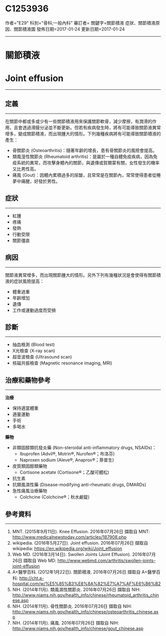 # C1253936
作者="E29"
科別="骨科;一般內科"
審訂者=
關鍵字=關節積液 症狀、關節積液原因、關節積液圖
發佈日期=2017-01-24
更新日期=2017-01-24

----------
# 關節積液
# Joint effusion
----------
## 定義
----------

在關節中都或多或少有一些關節積液用來保護關節軟骨，減少摩擦，有潤滑的作用，且會透過滑膜分泌並不斷更新。但若有疾病發生時，將有可能導致關節液異常增多，變成關節積液，而出現腫大的情形。下列幾種疾病將有可能導致關節積液的產生：

- 骨關節炎 (Osteoarthritis)：隨著年齡的增長，患有骨關節炎的風險會提高。
- 類風溼性關節炎 (Rheumatoid arthritis)：是屬於一種自體免疫疾病，因為免疫系統的異常，而攻擊身體內的關節，與遺傳或賀爾蒙有關，女性發生的機率又比男性高。
- 痛風 (Gout)：因體內累積過多的尿酸，且常常是在關節內，常常使得患者從睡夢中痛醒，好發於男性。
## 症狀
----------
- 紅腫
- 疼痛
- 發熱
- 行動受限
- 關節僵直
## 病因
----------

關節液異常增多，而出現關節腫大的情形。另外下列有幾種狀況是會使得有關節積液的症狀風險提高：

- 體重過重
- 年齡增加
- 遺傳
- 工作或運動過度而受損
## 診斷
----------
- 抽血檢測 (Blood test)
- X光檢查 (X-ray scan)
- 超音波檢查 (Ultrasound scan)
- 核磁共振檢查 (Magnetic resonance imaging, MRI)
## 治療和藥物參考
----------

**治療**

- 保持適當體重
- 適量運動
- 手術
- 多喝水

**藥物**

- 非類固醇類抗發炎藥 (Non-steroidal anti-inflammatory drugs, NSAIDs)：
  - Ibuprofen (Advil®, Motrin®, Nurofen®；布洛芬)
  - Naproxen sodium (Aleve®, Anaprox®；萘普生)
- 皮質類固醇類藥物
  - Cortisone acetate (Cortisone®；乙酸可體松)
- 抗生素
- 抗類風濕性藥 (Disease-modifying anti-rheumatic drugs, DMARDs)
- 急性痛風治療藥物
  - Colchcine (Colchcine®；秋水鹼錠)
## 參考資料
----------
1. MNT. (2015年9月11日). Knee Effusion. 2016年07月26日 擷取自 MNT:
  http://www.medicalnewstoday.com/articles/187908.php
2. wikipedia. (2016年5月27日). Joint effusion. 2016年07月26日 擷取自 wikipedia:
  https://en.wikipedia.org/wiki/Joint_effusion
3. Web MD. (2016年3月14日). Swollen Joints (Joint Effusion). 2016年07月26日 擷取自 Web MD:
  http://www.webmd.com/arthritis/swollen-joints-joint-effusion
4. A+醫學百科. (2012年1月22日). 關節積液. 2016年07月26日 擷取自 A+醫學百科:
  http://cht.a-hospital.com/w/%E5%85%B3%E8%8A%82%E7%A7%AF%E6%B6%B2
5. NIH. (2014年11月). 類風濕性關節炎. 2016年07月26日 擷取自 NIH:
  http://www.niams.nih.gov/health_info/chinese/rheumatoid_arthritis_chinese.asp
6. NIH. (2014年11月). 骨性關節炎. 2016年07月26日 擷取自 NIH:
  http://www.niams.nih.gov/health_info/chinese/osteoarthritis_chinese.asp
7. NIH. (2014年11月). 痛風. 2016年07月26日 擷取自 NIH:
  http://www.niams.nih.gov/health_info/chinese/gout_chinese.asp



